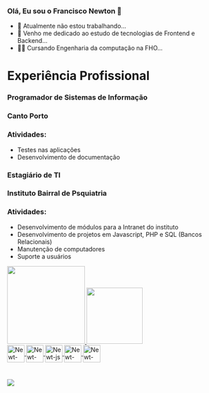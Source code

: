 ### Olá, Eu sou o Francisco Newton 👋


- 🔭 Atualmente não estou trabalhando...
- 🌱 Venho me dedicado ao estudo de tecnologias de Frontend e Backend...
- 👨‍🎓 Cursando Engenharia da computação na FHO...

<div>
    <h1> Experiência Profissional </h1>
    <h3> Programador de Sistemas de Informação </h3>
    <h3> Canto Porto </h3>
    <h3> Atividades: </h3>
    <ul>
        <li>Testes nas aplicações </li>
        <li>Desenvolvimento de documentação </li>
    </ul>
    <h3> Estagiário de TI </h3>
    <h3> Instituto Bairral de Psquiatria </h3>
    <h3> Atividades: </h3>
    <ul>
        <li>Desenvolvimento de módulos para a Intranet do instituto </li>
        <li>Desenvolvimento de projetos em Javascript, PHP e SQL (Bancos Relacionais)</li>
        <li>Manutenção de computadores</li>
        <li>Suporte a usuários</li>
    </ul>
</div>

<div>
  <a href="https://beacons.ai/francisco-newton">
  <img height="180em"src="https://github-readme-stats.vercel.app/api?username=francisco-newton&show_icons=true&theme=codeSTACKr&include_all_commits=true&count_private=true"/>
  <img height="130em"src="https://github-readme-stats.vercel.app/api/top-langs/?username=francisco-newton&layout=compact&langs_count=16&theme=codeSTACKr"/>
</div>
<div>
  <img align="center" alt="Newt-py" height="40px" width="40px" src="https://img.icons8.com/fluency/344/python.png"> 
  <img align="center" alt="Newt-c++" height="40px" width="40px" src="https://img.icons8.com/external-tal-revivo-shadow-tal-revivo/344/external-cplusplus-a-general-purpose-descriptive-programming-computer-language-logo-shadow-tal-revivo.png"> 
  <img align="center" alt="Newt-js" height="40px" width="40px" src="https://img.icons8.com/color/344/javascript--v1.png"> 
  <img align="center" alt="Newt-css" height="40px" width="40px" src="https://img.icons8.com/color/344/css3.png"> 
  <img align="center" alt="Newt-html" height="40px" width="40px" src="https://img.icons8.com/color/344/html-5--v1.png"> 
</div>

 #
    
<div>
<a target="_blank" href="https://www.linkedin.com/in/francisco-silva-627b591a1/">
            <img src="https://img.icons8.com/external-those-icons-flat-those-icons/24/null/external-LinkedIn-Logo-social-media-those-icons-flat-those-icons.png"/>
</a>
    </div>
